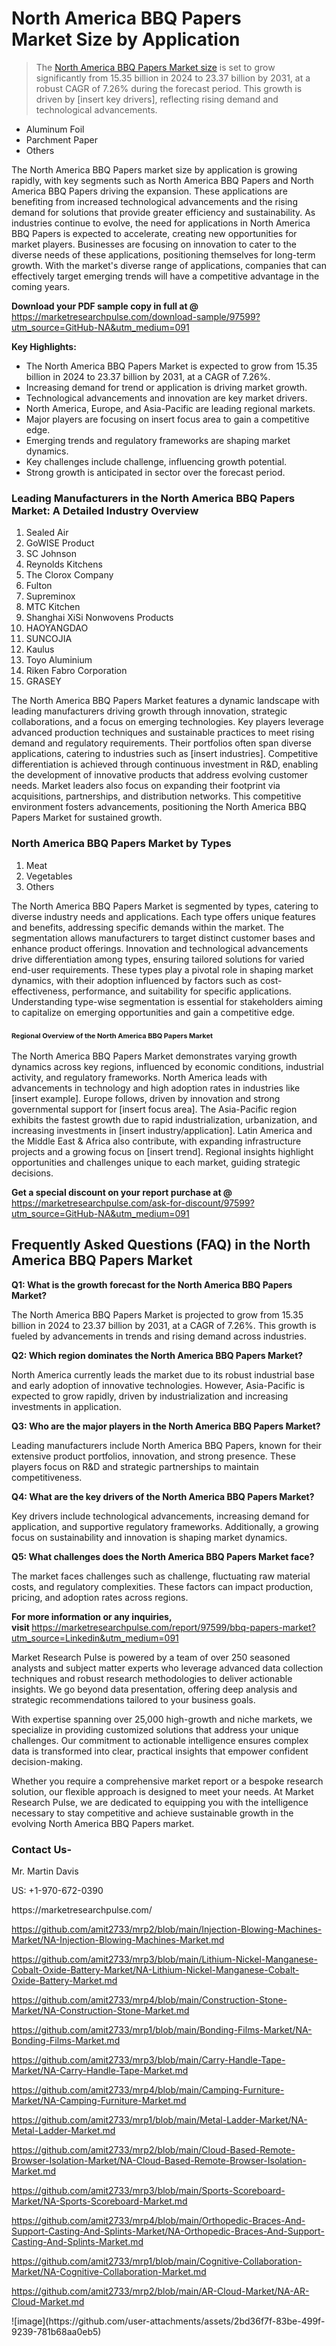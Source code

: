 <h1>North America BBQ Papers Market&nbsp;Size by Application</h1><blockquote><p>The <a href="https://marketresearchpulse.com/download-sample/97599?utm_source=GitHub-NA&amp;utm_medium=091">North America BBQ Papers Market size</a> is set to grow significantly from 15.35 billion in 2024 to 23.37 billion by 2031, at a robust CAGR of 7.26% during the forecast period. This growth is driven by [insert key drivers], reflecting rising demand and technological advancements.</p></blockquote><ul><li>Aluminum Foil<li> Parchment Paper<li> Others</li></ul><p>The North America BBQ Papers market size by application is growing rapidly, with key segments such as North America BBQ Papers and North America BBQ Papers driving the expansion. These applications are benefiting from increased technological advancements and the rising demand for solutions that provide greater efficiency and sustainability. As industries continue to evolve, the need for applications in North America BBQ Papers is expected to accelerate, creating new opportunities for market players. Businesses are focusing on innovation to cater to the diverse needs of these applications, positioning themselves for long-term growth. With the market's diverse range of applications, companies that can effectively target emerging trends will have a competitive advantage in the coming years.</p><p><strong>Download your PDF sample copy in full at @ </strong><a href="https://marketresearchpulse.com/download-sample/97599?utm_source=GitHub-NA&amp;utm_medium=091">https://marketresearchpulse.com/download-sample/97599?utm_source=GitHub-NA&amp;utm_medium=091</a></p><p><strong>Key Highlights: </strong></p><ul><li>The North America BBQ Papers Market is expected to grow from 15.35 billion in 2024 to 23.37 billion by 2031, at a CAGR of 7.26%.</li><li>Increasing demand for trend or application is driving market growth.</li><li>Technological advancements and innovation are key market drivers.</li><li>North America, Europe, and Asia-Pacific are leading regional markets.</li><li>Major players are focusing on insert focus area to gain a competitive edge.</li><li>Emerging trends and regulatory frameworks are shaping market dynamics.</li><li>Key challenges include challenge, influencing growth potential.</li><li>Strong growth is anticipated in sector over the forecast period.</li></ul><h3>Leading Manufacturers in the North America BBQ Papers Market: A Detailed Industry Overview</h3><ol><li>Sealed Air</li><li>GoWISE Product</li><li>SC Johnson</li><li>Reynolds Kitchens</li><li>The Clorox Company</li><li>Fulton</li><li>Supreminox</li><li>MTC Kitchen</li><li>Shanghai XiSi Nonwovens Products</li><li>HAOYANGDAO</li><li>SUNCOJIA</li><li>Kaulus</li><li>Toyo Aluminium</li><li>Riken Fabro Corporation</li><li>GRASEY</li></ol><div class="flex max-w-full flex-col flex-grow"><div class="min-h-8 text-message flex w-full flex-col items-end gap-2 whitespace-normal break-words [.text-message+&amp;]:mt-5" dir="auto" data-message-author-role="assistant" data-message-id="fd8432e4-4910-450d-b182-61b7bfb0a01f" data-message-model-slug="gpt-4o"><div class="flex w-full flex-col gap-1 empty:hidden first:pt-[3px]"><div class="markdown prose w-full break-words dark:prose-invert light"><p>The North America BBQ Papers Market features a dynamic landscape with leading manufacturers driving growth through innovation, strategic collaborations, and a focus on emerging technologies. Key players leverage advanced production techniques and sustainable practices to meet rising demand and regulatory requirements. Their portfolios often span diverse applications, catering to industries such as [insert industries]. Competitive differentiation is achieved through continuous investment in R&amp;D, enabling the development of innovative products that address evolving customer needs. Market leaders also focus on expanding their footprint via acquisitions, partnerships, and distribution networks. This competitive environment fosters advancements, positioning the North America BBQ Papers Market for sustained growth.</p></div></div></div></div><h3>North America BBQ Papers Market by Types</h3><ol><li>Meat<li> Vegetables<li> Others</li></ol><div class="flex max-w-full flex-col flex-grow"><div class="min-h-8 text-message flex w-full flex-col items-end gap-2 whitespace-normal break-words [.text-message+&amp;]:mt-5" dir="auto" data-message-author-role="assistant" data-message-id="084470be-0bb7-4664-bddf-5156b4f41249" data-message-model-slug="gpt-4o-mini"><div class="flex w-full flex-col gap-1 empty:hidden first:pt-[3px]"><div class="markdown prose w-full break-words dark:prose-invert light"><p>The North America BBQ Papers Market is segmented by types, catering to diverse industry needs and applications. Each type offers unique features and benefits, addressing specific demands within the market. The segmentation allows manufacturers to target distinct customer bases and enhance product offerings. Innovation and technological advancements drive differentiation among types, ensuring tailored solutions for varied end-user requirements. These types play a pivotal role in shaping market dynamics, with their adoption influenced by factors such as cost-effectiveness, performance, and suitability for specific applications. Understanding type-wise segmentation is essential for stakeholders aiming to capitalize on emerging opportunities and gain a competitive edge.</p></div></div></div></div><h3><span style="font-size: 11px;">Regional Overview of the North America BBQ Papers Market</span></h3><div class="flex max-w-full flex-col flex-grow"><div class="min-h-8 text-message flex w-full flex-col items-end gap-2 whitespace-normal break-words [.text-message+&amp;]:mt-5" dir="auto" data-message-author-role="assistant" data-message-id="e9038762-ce64-4e30-91c9-9bd413514231" data-message-model-slug="gpt-4o-mini"><div class="flex w-full flex-col gap-1 empty:hidden first:pt-[3px]"><div class="markdown prose w-full break-words dark:prose-invert light"><p>The North America BBQ Papers Market demonstrates varying growth dynamics across key regions, influenced by economic conditions, industrial activity, and regulatory frameworks. North America leads with advancements in technology and high adoption rates in industries like [insert example]. Europe follows, driven by innovation and strong governmental support for [insert focus area]. The Asia-Pacific region exhibits the fastest growth due to rapid industrialization, urbanization, and increasing investments in [insert industry/application]. Latin America and the Middle East &amp; Africa also contribute, with expanding infrastructure projects and a growing focus on [insert trend]. Regional insights highlight opportunities and challenges unique to each market, guiding strategic decisions.</p></div></div></div></div><p><strong>Get a special discount on your report purchase at @ </strong><a href="https://marketresearchpulse.com/ask-for-discount/97599?utm_source=GitHub-NA&amp;utm_medium=091">https://marketresearchpulse.com/ask-for-discount/97599?utm_source=GitHub-NA&amp;utm_medium=091</a></p><h2>Frequently Asked Questions (FAQ) in the North America BBQ Papers Market</h2><p><strong>Q1: What is the growth forecast for the North America BBQ Papers Market?</strong></p><p>The North America BBQ Papers Market is projected to grow from 15.35 billion in 2024 to 23.37 billion by 2031, at a CAGR of 7.26%. This growth is fueled by advancements in trends and rising demand across industries.</p><p><strong>Q2: Which region dominates the North America BBQ Papers Market?</strong></p><p>North America currently leads the market due to its robust industrial base and early adoption of innovative technologies. However, Asia-Pacific is expected to grow rapidly, driven by industrialization and increasing investments in application.</p><p><strong>Q3: Who are the major players in the North America BBQ Papers Market?</strong></p><p>Leading manufacturers include North America BBQ Papers, known for their extensive product portfolios, innovation, and strong presence. These players focus on R&amp;D and strategic partnerships to maintain competitiveness.</p><p><strong>Q4: What are the key drivers of the North America BBQ Papers Market?</strong></p><p>Key drivers include technological advancements, increasing demand for application, and supportive regulatory frameworks. Additionally, a growing focus on sustainability and innovation is shaping market dynamics.</p><p><strong>Q5: What challenges does the North America BBQ Papers Market face?</strong></p><p>The market faces challenges such as challenge, fluctuating raw material costs, and regulatory complexities. These factors can impact production, pricing, and adoption rates across regions.</p><p><strong>For more information or any inquiries, visit&nbsp;</strong><a href="https://marketresearchpulse.com/report/97599/bbq-papers-market?utm_source=Linkedin&utm_medium=091">https://marketresearchpulse.com/report/97599/bbq-papers-market?utm_source=Linkedin&utm_medium=091</a></p><p>Market Research Pulse is powered by a team of over 250 seasoned analysts and subject matter experts who leverage advanced data collection techniques and robust research methodologies to deliver actionable insights. We go beyond data presentation, offering deep analysis and strategic recommendations tailored to your business goals.</p><p>With expertise spanning over 25,000 high-growth and niche markets, we specialize in providing customized solutions that address your unique challenges. Our commitment to actionable intelligence ensures complex data is transformed into clear, practical insights that empower confident decision-making.</p><p>Whether you require a comprehensive market report or a bespoke research solution, our flexible approach is designed to meet your needs. At Market Research Pulse, we are dedicated to equipping you with the intelligence necessary to stay competitive and achieve sustainable growth in the evolving North America BBQ Papers market.</p><h3><strong>Contact Us-</strong></h3><p>Mr. Martin Davis</p><p>US: +1-970-672-0390</p><p>https://marketresearchpulse.com/</p><p><a href="https://github.com/amit2733/mrp2/blob/main/Injection-Blowing-Machines-Market/NA-Injection-Blowing-Machines-Market.md">https://github.com/amit2733/mrp2/blob/main/Injection-Blowing-Machines-Market/NA-Injection-Blowing-Machines-Market.md</a></p><p><a href="https://github.com/amit2733/mrp3/blob/main/Lithium-Nickel-Manganese-Cobalt-Oxide-Battery-Market/NA-Lithium-Nickel-Manganese-Cobalt-Oxide-Battery-Market.md">https://github.com/amit2733/mrp3/blob/main/Lithium-Nickel-Manganese-Cobalt-Oxide-Battery-Market/NA-Lithium-Nickel-Manganese-Cobalt-Oxide-Battery-Market.md</a></p><p><a href="https://github.com/amit2733/mrp4/blob/main/Construction-Stone-Market/NA-Construction-Stone-Market.md">https://github.com/amit2733/mrp4/blob/main/Construction-Stone-Market/NA-Construction-Stone-Market.md</a></p><p><a href="https://github.com/amit2733/mrp1/blob/main/Bonding-Films-Market/NA-Bonding-Films-Market.md">https://github.com/amit2733/mrp1/blob/main/Bonding-Films-Market/NA-Bonding-Films-Market.md</a></p><p><a href="https://github.com/amit2733/mrp3/blob/main/Carry-Handle-Tape-Market/NA-Carry-Handle-Tape-Market.md">https://github.com/amit2733/mrp3/blob/main/Carry-Handle-Tape-Market/NA-Carry-Handle-Tape-Market.md</a></p><p><a href="https://github.com/amit2733/mrp4/blob/main/Camping-Furniture-Market/NA-Camping-Furniture-Market.md">https://github.com/amit2733/mrp4/blob/main/Camping-Furniture-Market/NA-Camping-Furniture-Market.md</a></p><p><a href="https://github.com/amit2733/mrp1/blob/main/Metal-Ladder-Market/NA-Metal-Ladder-Market.md">https://github.com/amit2733/mrp1/blob/main/Metal-Ladder-Market/NA-Metal-Ladder-Market.md</a></p><p><a href="https://github.com/amit2733/mrp2/blob/main/Cloud-Based-Remote-Browser-Isolation-Market/NA-Cloud-Based-Remote-Browser-Isolation-Market.md">https://github.com/amit2733/mrp2/blob/main/Cloud-Based-Remote-Browser-Isolation-Market/NA-Cloud-Based-Remote-Browser-Isolation-Market.md</a></p><p><a href="https://github.com/amit2733/mrp3/blob/main/Sports-Scoreboard-Market/NA-Sports-Scoreboard-Market.md">https://github.com/amit2733/mrp3/blob/main/Sports-Scoreboard-Market/NA-Sports-Scoreboard-Market.md</a></p><p><a href="https://github.com/amit2733/mrp4/blob/main/Orthopedic-Braces-And-Support-Casting-And-Splints-Market/NA-Orthopedic-Braces-And-Support-Casting-And-Splints-Market.md">https://github.com/amit2733/mrp4/blob/main/Orthopedic-Braces-And-Support-Casting-And-Splints-Market/NA-Orthopedic-Braces-And-Support-Casting-And-Splints-Market.md</a></p><p><a href="https://github.com/amit2733/mrp1/blob/main/Cognitive-Collaboration-Market/NA-Cognitive-Collaboration-Market.md">https://github.com/amit2733/mrp1/blob/main/Cognitive-Collaboration-Market/NA-Cognitive-Collaboration-Market.md</a></p><p><a href="https://github.com/amit2733/mrp2/blob/main/AR-Cloud-Market/NA-AR-Cloud-Market.md">https://github.com/amit2733/mrp2/blob/main/AR-Cloud-Market/NA-AR-Cloud-Market.md</a></p>
![image](https://github.com/user-attachments/assets/2bd36f7f-83be-499f-9239-781b68aa0eb5)
